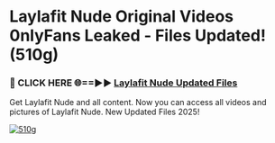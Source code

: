 # Laylafit Nude Original Videos 0nlyFans Leaked - Files Updated! (510g)

<h3>🔴 CLICK HERE 🌐==►► <a href="https://tinyurl.com/y5r63du9" rel="nofollow">Laylafit Nude Updated Files</a></h3>

Get Laylafit Nude and all content. Now you can access all videos and pictures of Laylafit Nude. New Updated Files 2025!

[![510g](https://i.imgur.com/UVo9nyh.gif)](https://tinyurl.com/y5r63du9)